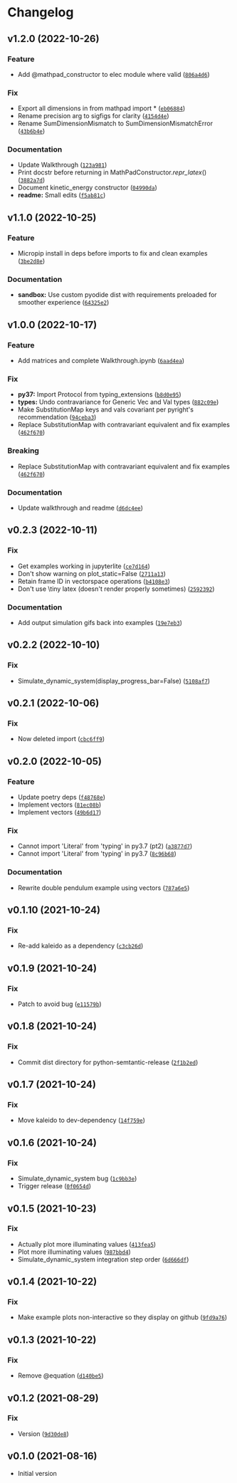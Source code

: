 # Changelog

<!--next-version-placeholder-->

## v1.2.0 (2022-10-26)
### Feature
* Add @mathpad_constructor to elec module where valid ([`806a4d6`](https://github.com/CallumJHays/mathpad/commit/806a4d62f62cc8b243057bd7d2de43868aa195a9))

### Fix
* Export all dimensions in from mathpad import * ([`eb06884`](https://github.com/CallumJHays/mathpad/commit/eb06884373d1e37e8d3e018ac46b6203f51be537))
* Rename precision arg to sigfigs for clarity ([`4154d4e`](https://github.com/CallumJHays/mathpad/commit/4154d4e5ebf3a3109a9e998060c1cf8263644f35))
* Rename SumDimensionMismatch to SumDimensionMismatchError ([`43b6b4e`](https://github.com/CallumJHays/mathpad/commit/43b6b4e65449b74395775a6b716a6ec887b6f929))

### Documentation
* Update Walkthrough ([`123a981`](https://github.com/CallumJHays/mathpad/commit/123a981cc78c7d3c613fac535f94a47f8c3f2119))
* Print docstr before returning in MathPadConstructor._repr_latex_() ([`3882a7d`](https://github.com/CallumJHays/mathpad/commit/3882a7d9c7bff8970ecf64d7b55c05fc44b23d6e))
* Document kinetic_energy constructor ([`04990da`](https://github.com/CallumJHays/mathpad/commit/04990daaca76e88e6dedb596685ba989ff13dad3))
* **readme:** Small edits ([`f5ab81c`](https://github.com/CallumJHays/mathpad/commit/f5ab81ceab97bb63b5aa168e0ae52eab4b7a672d))

## v1.1.0 (2022-10-25)
### Feature
* Micropip install in deps before imports to fix and clean examples ([`3be2d8e`](https://github.com/CallumJHays/mathpad/commit/3be2d8ec8dc03ed311fd7f6861ff7c0811fcef85))

### Documentation
* **sandbox:** Use custom pyodide dist with requirements preloaded for smoother experience ([`64325e2`](https://github.com/CallumJHays/mathpad/commit/64325e2df4948d2d8f4f43dba40c6639c8c26eb0))

## v1.0.0 (2022-10-17)
### Feature
* Add matrices and complete Walkthrough.ipynb ([`6aad4ea`](https://github.com/CallumJHays/mathpad/commit/6aad4eabe2bf53fd89c0b7732d1663f006ea8c0e))

### Fix
* **py37:** Import Protocol from typing_extensions ([`b8d0e95`](https://github.com/CallumJHays/mathpad/commit/b8d0e95a96c64adda56a19efdb9309238cd29efb))
* **types:** Undo contravariance for Generic Vec and Val types ([`882c09e`](https://github.com/CallumJHays/mathpad/commit/882c09e1f112fe6b993dd2b45b509476b8759539))
* Make SubstitutionMap keys and vals covariant per pyright's recommendation ([`94ceba3`](https://github.com/CallumJHays/mathpad/commit/94ceba3af36787e0067b70eb8fda6e083a164b83))
* Replace SubstitutionMap with contravariant equivalent and fix examples ([`462f670`](https://github.com/CallumJHays/mathpad/commit/462f670ccf532be6c0b41c190ff4489a371ec501))

### Breaking
* Replace SubstitutionMap with contravariant equivalent and fix examples ([`462f670`](https://github.com/CallumJHays/mathpad/commit/462f670ccf532be6c0b41c190ff4489a371ec501))

### Documentation
* Update walkthrough and readme ([`d6dc4ee`](https://github.com/CallumJHays/mathpad/commit/d6dc4ee9f534797b3978d3b38abf8a7af3b916f1))

## v0.2.3 (2022-10-11)
### Fix
* Get examples working in jupyterlite ([`ce7d164`](https://github.com/CallumJHays/mathpad/commit/ce7d1640b069ff0d91f532679b0fe20a1468082a))
* Don't show warning on plot_static=False ([`2711a13`](https://github.com/CallumJHays/mathpad/commit/2711a139fcff3c529583b8fb03de0caaa4327af0))
* Retain frame ID in vectorspace operations ([`b4108e3`](https://github.com/CallumJHays/mathpad/commit/b4108e36707aa131e28da44120afac87d2daec95))
* Don't use \\tiny latex (doesn't render properly sometimes) ([`2592392`](https://github.com/CallumJHays/mathpad/commit/25923927c9cebf2a3b64c41d398c453d6568956e))

### Documentation
* Add output simulation gifs back into examples ([`19e7eb3`](https://github.com/CallumJHays/mathpad/commit/19e7eb3a7127eeab5ba89ef8bab4552bcbb064d2))

## v0.2.2 (2022-10-10)
### Fix
* Simulate_dynamic_system(display_progress_bar=False) ([`5108af7`](https://github.com/CallumJHays/mathpad/commit/5108af7d9cdae43715d08694b7a31fd35eacec02))

## v0.2.1 (2022-10-06)
### Fix
* Now deleted import ([`cbc6ff9`](https://github.com/CallumJHays/mathpad/commit/cbc6ff9a2ea6a0d153f335d204cd5ee58f64c285))

## v0.2.0 (2022-10-05)
### Feature
* Update poetry deps ([`f48768e`](https://github.com/CallumJHays/mathpad/commit/f48768ef3ca05ca457a62ae1e87ad8349d18b2dc))
* Implement vectors ([`81ec08b`](https://github.com/CallumJHays/mathpad/commit/81ec08bc4e7f73960ad7dec209fd0379cf4ce312))
* Implement vectors ([`49b6d17`](https://github.com/CallumJHays/mathpad/commit/49b6d17073bb81a604946a3ba484fe7b908e3c39))

### Fix
* Cannot import 'Literal' from 'typing' in py3.7 (pt2) ([`a3877d7`](https://github.com/CallumJHays/mathpad/commit/a3877d7cd266894f8c8373be391a318499b24bc2))
* Cannot import 'Literal' from 'typing' in py3.7 ([`8c96b68`](https://github.com/CallumJHays/mathpad/commit/8c96b684a280f0860b5f3f5bc47b5661fb63353a))

### Documentation
* Rewrite double pendulum example using vectors ([`787a6e5`](https://github.com/CallumJHays/mathpad/commit/787a6e57f466cb2b225f60c2cc1a959a8f9b7294))

## v0.1.10 (2021-10-24)
### Fix
* Re-add kaleido as a dependency ([`c3cb26d`](https://github.com/CallumJHays/mathpad/commit/c3cb26d3af320fdc2ac27569815424b455c74edb))

## v0.1.9 (2021-10-24)
### Fix
* Patch to avoid bug ([`e11579b`](https://github.com/CallumJHays/mathpad/commit/e11579bf0e48de8f09d068d7154480aca98f3fa9))

## v0.1.8 (2021-10-24)
### Fix
* Commit dist directory for python-semtantic-release ([`2f1b2ed`](https://github.com/CallumJHays/mathpad/commit/2f1b2ed85580182f4d9f91f226f737e5b1a8214b))

## v0.1.7 (2021-10-24)
### Fix
* Move kaleido to dev-dependency ([`14f759e`](https://github.com/CallumJHays/mathpad/commit/14f759e017e535007b1089cf78432fa9b63acc0a))

## v0.1.6 (2021-10-24)
### Fix
* Simulate_dynamic_system bug ([`1c9bb3e`](https://github.com/CallumJHays/mathpad/commit/1c9bb3e132001e0cac7640f1e5d4cdd124ee962e))
* Trigger release ([`0f0654d`](https://github.com/CallumJHays/mathpad/commit/0f0654da2d858372491e97c77809fa1a624757c5))

## v0.1.5 (2021-10-23)
### Fix
* Actually plot more illuminating values ([`413fea5`](https://github.com/CallumJHays/mathpad/commit/413fea5185345bb4481b2095a397be8a0ced11cd))
* Plot more illuminating values ([`987bbd4`](https://github.com/CallumJHays/mathpad/commit/987bbd4d80cae10960b98c7348168f5b3c2c79cd))
* Simulate_dynamic_system integration step order ([`6d666df`](https://github.com/CallumJHays/mathpad/commit/6d666df504e1a6e6a5313f78a3502777f5f1c850))

## v0.1.4 (2021-10-22)
### Fix
* Make example plots non-interactive so they display on github ([`9fd9a76`](https://github.com/CallumJHays/mathpad/commit/9fd9a760b37323efb167fdbd80b6285e552d266f))

## v0.1.3 (2021-10-22)
### Fix
* Remove @equation ([`d140be5`](https://github.com/CallumJHays/mathpad/commit/d140be505b8f878fad9e07bcba76585991c13328))

## v0.1.2 (2021-08-29)
### Fix
* Version ([`9d30de8`](https://github.com/CallumJHays/mathpad/commit/9d30de8b293d1cc908ad96f542e76825a7d75a17))

## v0.1.0 (2021-08-16)

-   Initial version
